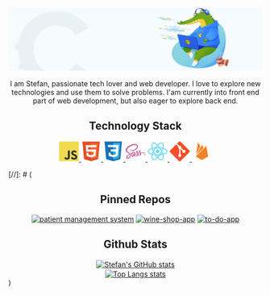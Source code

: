 ![Stefan Skoric Banner](/assets/img/Stefan.png)
<div align="center">I am Stefan, passionate tech lover and web developer. I love to explore new technologies and use them to solve problems. I'am currently into front end part of web development, but also eager to explore back end.</div>

<div align="center"><h2>Technology Stack</h2></div>
<p align="center">
  <a href="https://www.javascript.com/" target="_blank"> <img src="https://github.com/devicons/devicon/blob/master/icons/javascript/javascript-original.svg" alt="js" width="40" height="40"/> </a>
  <a href="https://www.w3schools.com/html/" target="_blank"> <img src="https://github.com/devicons/devicon/blob/master/icons/html5/html5-original.svg" alt="html" width="40" height="40"/> </a>
  <a href="https://www.w3schools.com/css/" target="_blank"> <img src="https://github.com/devicons/devicon/blob/master/icons/css3/css3-original.svg" alt="css3" width="40" height="40"/> </a>
  <a href="https://sass-lang.com/" target="_blank"> <img src="https://github.com/devicons/devicon/blob/master/icons/sass/sass-original.svg" alt="sass" width="40" height="40"/> </a>
  <a href="https://reactjs.org/" target="_blank"> <img src="https://github.com/devicons/devicon/blob/master/icons/react/react-original.svg" alt="reactjs" width="40" height="40"/> </a>
  <a href="https://git-scm.com/" target="_blank"> <img src="https://github.com/devicons/devicon/blob/master/icons/git/git-original.svg" alt="git" width="40" height="40"/> </a>
  <a href="https://firebase.google.com/" target="_blank"> <img src="https://github.com/devicons/devicon/blob/master/icons/firebase/firebase-plain.svg" alt="firebase" width="40" height="40"/> </a></p>
[//]: # ( <div align="center"><h2>Pinned Repos</h2></div>
<div align="center">
  <a href="https://github.com/stefanskoricdev/patient_management_system"><img src="https://github-readme-stats.vercel.app/api/pin/?username=stefanskoricdev&repo=patient_management_system&theme=merko&show_owner=true" alt="patient management system"/></a>
  <a href="https://github.com/stefanskoricdev/wine-shop-app"><img src="https://github-readme-stats.vercel.app/api/pin/?username=stefanskoricdev&repo=wine-shop-app&theme=merko&show_owner=true" alt="wine-shop-app"/></a>
  <a href="https://github.com/stefanskoricdev/to-do-app"><img src="https://github-readme-stats.vercel.app/api/pin/?username=stefanskoricdev&repo=to-do-app&theme=merko&show_owner=true" alt="to-do-app"/></a>
</div>

<div align="center"><h2>Github Stats</h2></div>
<div align="center"><a href="https://github.com/stefanskoricdev/github-readme-stats"><img align="center" src="https://github-readme-stats.vercel.app/api?username=stefanskoricdev&count_private=true&show_icons=true&theme=merko" alt="Stefan's GitHub stats" /></a></div>
<div align="center"><a href="https://github.com/stefanskoricdev/github-readme-stats"><img align="center" src="https://github-readme-stats.vercel.app/api/top-langs/?username=stefanskoricdev&layout=compact&theme=merko" alt="Top Langs stats" /></a></div>)

